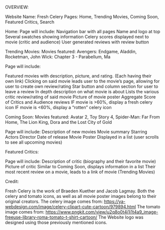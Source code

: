 OVERVIEW:

Website Name: Fresh Celery 
Pages: Home, Trending Movies, Coming Soon, Featured Critics, Search

Home: 
Page will include:
Navigation bar with all pages
Name and logo at top
Several swatches showing information
Celery scores displayed next to movie (critic and audience)
User generated reviews with review button

Trending Movies: 
Movies featured: Avengers: Endgame, Aladdin, Rocketman, John Wick: Chapter 3 - Parabellum, Ma

Page will include:

Featured movies with description, picture, and rating. (Each having their own link)
Clicking on said movie leads user to the movie’s page, allowing for user to create own review/rating
Star button and column section for user to leave a review
In depth description on what movie is about
Lists the various critic review/rating of said movie
Picture of movie poster
Aggregate Score of Critics and Audience reviews
IF movie is >60%, display a fresh celery icon
IF movie is <60%, display a “rotten” celery icon


Coming Soon:
Movies featured: Avatar 2, Toy Story 4, Spider-Man: Far From Home, The Lion King, Dora and the Lost City of Gold

Page will include:
Description of new movies
Movie summary
Starring Actors
Director
Date of release
Movie Poster
Displayed in a list (user scrolls to see all upcoming movies)

Featured Critics:

Page will include: 
Description of critic (biography and their favorite movie)
Picture of critic
Similar to Coming Soon, displays information in a list
Their most recent review on a movie, leads to a link of movie (Trending Movies)

Credit:

Fresh Celery is the work of Braeden Kuether and Jacob Lagmay. 
Both the celery and tomato icons, as well as all movie poster images belong to their original creators. 
The celery image comes from: https://ya-webdesign.com/image/celery-clipart-cute-cartoon/979894.html
The tomato image comes from: https://www.pngkit.com/view/u2q8o0t4i1i1t4a9_image-freeuse-library-roma-tomato-t-shirt-cartoon/
The Website logo was designed using those previously mentioned icons. 

